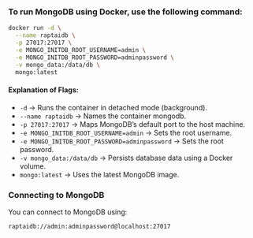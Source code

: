 ### To run MongoDB using Docker, use the following command: 
```bash
docker run -d \
  --name raptaidb \
  -p 27017:27017 \
  -e MONGO_INITDB_ROOT_USERNAME=admin \
  -e MONGO_INITDB_ROOT_PASSWORD=adminpassword \
  -v mongo_data:/data/db \
  mongo:latest
```

#### Explanation of Flags:

- `-d` → Runs the container in detached mode (background).
- `--name raptaidb` → Names the container mongodb.
- `-p 27017:27017` → Maps MongoDB’s default port to the host machine.
- `-e MONGO_INITDB_ROOT_USERNAME=admin` → Sets the root username.
- `-e MONGO_INITDB_ROOT_PASSWORD=adminpassword` → Sets the root password.
- `-v mongo_data:/data/db` → Persists database data using a Docker volume.
- `mongo:latest` → Uses the latest MongoDB image.

### Connecting to MongoDB
You can connect to MongoDB using:
```bash
raptaidb://admin:adminpassword@localhost:27017
```